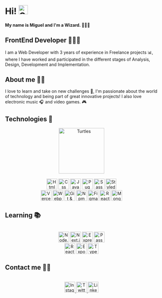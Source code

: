 # Hi! <img alt="Groot" src="https://media.giphy.com/media/b1qeyBJrQhqKrcgH9L/giphy.gif" width="30px"> 

#### My name is Miguel and I'm a Wizard. 🧙🏽‍♂️

## FrontEnd Developer 👨🏽‍💻

I am a Web Developer with 3 years of experience in Freelance projects 📊, where I have worked and participated in the different stages of Analysis, Design, Development and Implementation.

## About me 🐱‍👤

I love to learn and take on new challenges 🧡, I'm passionate about the world of technology and being part of great innovative projects! I also love electronic music 🎧 and video games. 🎮

## Technologies 🔨

<div align="center">
  <img alt="Turtles" src="https://media.giphy.com/media/hCC3P7dj3NKSI/giphy.gif" width="150px">
  <br><br>
  <img alt="Html" src="https://shields.io/badge/html-orange?logo=html5&style=for-the-badge" height="35px">
  <img alt="Css" src="https://shields.io/badge/css-blue?logo=css3&style=for-the-badge" height="35px">
  <img alt="JavaScript" src="https://shields.io/badge/javaScript-black?logo=javaScript&style=for-the-badge" height="35px">
  <img alt="Pug" src="https://shields.io/badge/pug-brown?logo=pug&logoColor=white&style=for-the-badge" height="35px">
  <img alt="Sass" src="https://shields.io/badge/sass-white?logo=sass&style=for-the-badge" height="35px">
  <img alt="Styled Component" src="https://img.shields.io/badge/styled--components-DB7093?style=for-the-badge&logo=styled-components&logoColor=white" height="35px">
  <br>
  <img alt="Vercel" src="https://img.shields.io/badge/Vercel-000000?style=for-the-badge&logo=vercel&logoColor=white" height="35px">
  <img alt="Webpack" src="https://shields.io/badge/webPack-gray?logo=webpack&style=for-the-badge" height="35px">
  <img alt="Git & GitHub" src="https://img.shields.io/badge/git-%23F05033.svg?style=for-the-badge&logo=git&logoColor=white" height="35px">
  <img alt="Npm" src="https://shields.io/badge/npm-darkred?logo=npm&style=for-the-badge" height="35px">
  <img alt="Figma" src="https://img.shields.io/badge/Figma-000000?style=for-the-badge&logo=figma&logoColor=white" height="35px">
  <img alt="React JS" src="https://img.shields.io/badge/-ReactJs-61DAFB?logo=react&logoColor=white&style=for-the-badge" height="35px">
  <img alt="MongoDB" src="https://shields.io/badge/mongoDB-lightgreen?logo=mongodb&style=for-the-badge" height="35px">
</div>

## Learning 📚

<div align="center">
  <br>
  <img alt="Node.js" src="https://img.shields.io/badge/node.js-41c52d?style=for-the-badge&logo=nodedotjs&logoColor=white" height="35px">
  <img alt="Next.js" src="https://img.shields.io/badge/next.js-FFFFFF?style=for-the-badge&logo=nextdotjs&logoColor=black" height="35px">
  <img alt="Express" src="https://img.shields.io/badge/Express.js-000000?style=for-the-badge&logo=express&logoColor=white" height="35px">
  <img alt="Passport" src="https://shields.io/badge/passport-lightgreen?logo=passport&style=for-the-badge" height="35px">
  <br>
  <img alt="React Native" src="https://img.shields.io/badge/react_native-%2320232a.svg?style=for-the-badge&logo=react&logoColor=%2361DAFB" height="35px">
  <img alt="Expo" src="https://img.shields.io/badge/expo-000000?style=for-the-badge&logo=expo&logoColor=#D04A37" height="35px">
  <img alt="TypeScript" src="https://img.shields.io/badge/TypeScript-007ACC?style=for-the-badge&logo=typescript&logoColor=white" height="35px">
</div>

## Contact me ✌🏽

<div align="center">
  <br>
  <a href="https://www.instagram.com/miiguel.boniilla"> <img alt="Instagram" src="https://img.shields.io/badge/Instagram-%23E4405F.svg?style=for-the-badge&logo=Instagram&logoColor=white" height="35px"> </a>
  <a href="https://www.twitter.com/MiguelBonilla09"> <img alt="Twitter" src="https://img.shields.io/badge/Twitter-%231DA1F2.svg?style=for-the-badge&logo=Twitter&logoColor=white" height="35px"> </a>
  <a href="https://www.linkedin.com/in/miguelaboni"> <img alt="Linkedin" src="https://img.shields.io/badge/linkedin-%230077B5.svg?style=for-the-badge&logo=linkedin&logoColor=white" height="35px"> </a>
</div>
